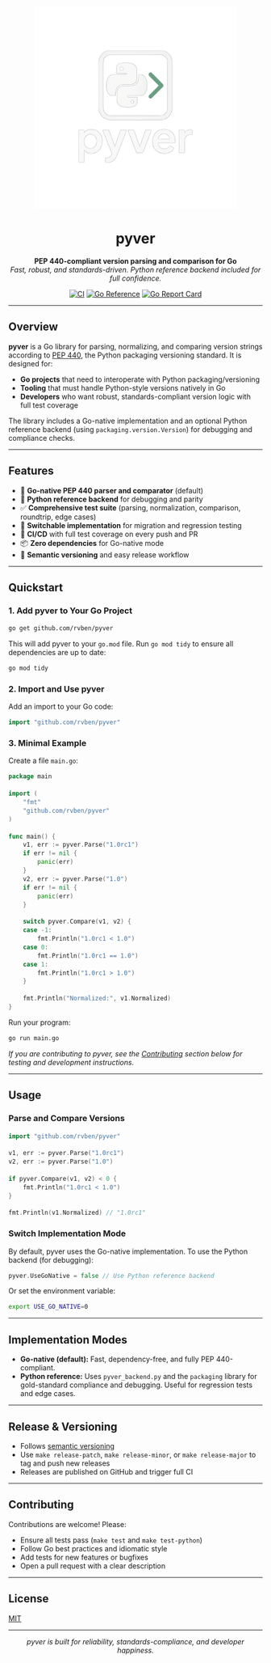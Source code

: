 <!-- Logo and Title -->
<p align="center">
  <img src="assets/logo.png" alt="pyver logo" width="400" />
</p>

<h1 align="center">pyver</h1>

<p align="center">
  <b>PEP 440-compliant version parsing and comparison for Go</b><br>
  <i>Fast, robust, and standards-driven. Python reference backend included for full confidence.</i>
</p>

<p align="center">
  <a href="https://github.com/rvben/pyver/actions"><img src="https://github.com/rvben/pyver/actions/workflows/ci.yml/badge.svg" alt="CI"></a>
  <a href="https://pkg.go.dev/github.com/rvben/pyver"><img src="https://pkg.go.dev/badge/github.com/rvben/pyver.svg" alt="Go Reference"></a>
  <a href="https://goreportcard.com/report/github.com/rvben/pyver"><img src="https://goreportcard.com/badge/github.com/rvben/pyver" alt="Go Report Card"></a>
  <!-- Add more badges as needed -->
</p>

---

## Overview

**pyver** is a Go library for parsing, normalizing, and comparing version strings according to [PEP 440](https://peps.python.org/pep-0440/), the Python packaging versioning standard. It is designed for:

- **Go projects** that need to interoperate with Python packaging/versioning
- **Tooling** that must handle Python-style versions natively in Go
- **Developers** who want robust, standards-compliant version logic with full test coverage

The library includes a Go-native implementation and an optional Python reference backend (using `packaging.version.Version`) for debugging and compliance checks.

---

## Features

- 🚀 **Go-native PEP 440 parser and comparator** (default)
- 🐍 **Python reference backend** for debugging and parity
- ✅ **Comprehensive test suite** (parsing, normalization, comparison, roundtrip, edge cases)
- 🔄 **Switchable implementation** for migration and regression testing
- 🧪 **CI/CD** with full test coverage on every push and PR
- 📦 **Zero dependencies** for Go-native mode
- 📝 **Semantic versioning** and easy release workflow

---

## Quickstart

### 1. Add pyver to Your Go Project

```sh
go get github.com/rvben/pyver
```

This will add pyver to your `go.mod` file. Run `go mod tidy` to ensure all dependencies are up to date:

```sh
go mod tidy
```

### 2. Import and Use pyver

Add an import to your Go code:

```go
import "github.com/rvben/pyver"
```

### 3. Minimal Example

Create a file `main.go`:

```go
package main

import (
    "fmt"
    "github.com/rvben/pyver"
)

func main() {
    v1, err := pyver.Parse("1.0rc1")
    if err != nil {
        panic(err)
    }
    v2, err := pyver.Parse("1.0")
    if err != nil {
        panic(err)
    }

    switch pyver.Compare(v1, v2) {
    case -1:
        fmt.Println("1.0rc1 < 1.0")
    case 0:
        fmt.Println("1.0rc1 == 1.0")
    case 1:
        fmt.Println("1.0rc1 > 1.0")
    }

    fmt.Println("Normalized:", v1.Normalized)
}
```

Run your program:

```sh
go run main.go
```

_If you are contributing to pyver, see the [Contributing](#contributing) section below for testing and development instructions._

---

## Usage

### Parse and Compare Versions

```go
import "github.com/rvben/pyver"

v1, err := pyver.Parse("1.0rc1")
v2, err := pyver.Parse("1.0")

if pyver.Compare(v1, v2) < 0 {
    fmt.Println("1.0rc1 < 1.0")
}

fmt.Println(v1.Normalized) // "1.0rc1"
```

### Switch Implementation Mode

By default, pyver uses the Go-native implementation. To use the Python backend (for debugging):

```go
pyver.UseGoNative = false // Use Python reference backend
```

Or set the environment variable:

```sh
export USE_GO_NATIVE=0
```

---

## Implementation Modes

- **Go-native (default):** Fast, dependency-free, and fully PEP 440-compliant.
- **Python reference:** Uses `pyver_backend.py` and the `packaging` library for gold-standard compliance and debugging. Useful for regression tests and edge cases.

---

## Release & Versioning

- Follows [semantic versioning](https://semver.org/)
- Use `make release-patch`, `make release-minor`, or `make release-major` to tag and push new releases
- Releases are published on GitHub and trigger full CI

---

## Contributing

Contributions are welcome! Please:

- Ensure all tests pass (`make test` and `make test-python`)
- Follow Go best practices and idiomatic style
- Add tests for new features or bugfixes
- Open a pull request with a clear description

---

## License

[MIT](LICENSE)

---

<p align="center">
  <i>pyver is built for reliability, standards-compliance, and developer happiness.</i>
</p>
